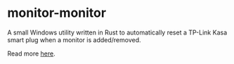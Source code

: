 # monitor-monitor

A small Windows utility written in Rust to automatically reset a TP-Link Kasa smart plug when a monitor is added/removed.

Read more [here](https://dstaley.com/posts/pushing-buttons-with-rust/).
